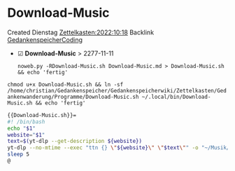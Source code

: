 # Download-Music
Created Dienstag [Zettelkasten:2022:10:18]()
Backlink [GedankenspeicherCoding](../GedankenspeicherCoding.md)

* ☑ **Download-Music**  >  2277-11-11


  ``noweb.py -RDownload-Music.sh Download-Music.md > Download-Music.sh && echo 'fertig'``

``chmod u+x Download-Music.sh && ln -sf /home/christian/Gedankenspeicher/Gedankenspeicherwiki/Zettelkasten/Gedankenwanderung/Programme/Download-Music.sh ~/.local/bin/Download-Music.sh && echo 'fertig'``

```bash
{{Download-Music.sh}}=
#! /bin/bash
echo "$1"
website="$1"
text=$(yt-dlp --get-description ${website})
yt-dlp --no-mtime --exec "ttn {} \"${website}\" \"$text\"" -o "~/Musik/Favorieten-open/%(title)s.%(ext)s" --embed-thumbnail --format best --no-mtime --audio-quality 0 -i "${website}"
sleep 5
@
```

